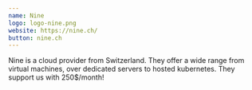 ```yaml
---
name: Nine
logo: logo-nine.png
website: https://nine.ch/
button: nine.ch
---
```


Nine is a cloud provider from Switzerland. They offer a wide range from virtual machines, over dedicated servers to hosted kubernetes. They support us with 250$/month!
